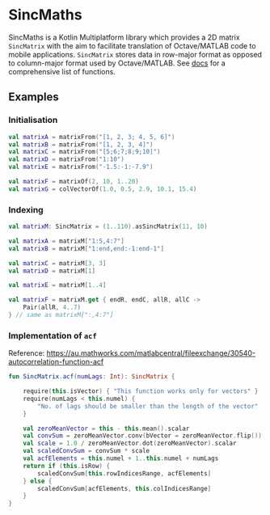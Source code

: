 # SincMaths

SincMaths is a Kotlin Multiplatform library which provides a 2D matrix `SincMatrix` with the aim to
facilitate translation of Octave/MATLAB code to mobile applications. `SincMatrix` stores data
in row-major format as opposed to column-major format used by Octave/MATLAB.
See [docs](./docs/index.md) for a comprehensive list of functions.

## Examples

### Initialisation

```kotlin
val matrixA = matrixFrom("[1, 2, 3; 4, 5, 6]")
val matrixB = matrixFrom("[1, 2, 3, 4]")
val matrixC = matrixFrom("[5;6;7;8;9;10]")
val matrixD = matrixFrom("1:10")
val matrixE = matrixFrom("-1.5:-1:-7.9")

val matrixF = matrixOf(2, 10, 1..20)
val matrixG = colVectorOf(1.0, 0.5, 2.9, 10.1, 15.4)
```

### Indexing

```kotlin
val matrixM: SincMatrix = (1..110).asSincMatrix(11, 10)

val matrixA = matrixM["1:5,4:7"]
val matrixB = matrixM["1:end,end:-1:end-1"]

val matrixC = matrixM[3, 3]
val matrixD = matrixM[1]

val matrixE = matrixM[1..4]

val matrixF = matrixM.get { endR, endC, allR, allC ->
    Pair(allR, 4..7)
} // same as matrixM[":,4:7"]
```

### Implementation of `acf`

Reference: <https://au.mathworks.com/matlabcentral/fileexchange/30540-autocorrelation-function-acf>

```kotlin
fun SincMatrix.acf(numLags: Int): SincMatrix {

    require(this.isVector) { "This function works only for vectors" }
    require(numLags < this.numel) {
        "No. of lags should be smaller than the length of the vector"
    }

    val zeroMeanVector = this - this.mean().scalar
    val convSum = zeroMeanVector.conv(bVector = zeroMeanVector.flip())
    val scale = 1.0 / zeroMeanVector.dot(zeroMeanVector).scalar
    val scaledConvSum = convSum * scale
    val acfElements = this.numel + 1..this.numel + numLags
    return if (this.isRow) {
        scaledConvSum[this.rowIndicesRange, acfElements]
    } else {
        scaledConvSum[acfElements, this.colIndicesRange]
    }
}
```
